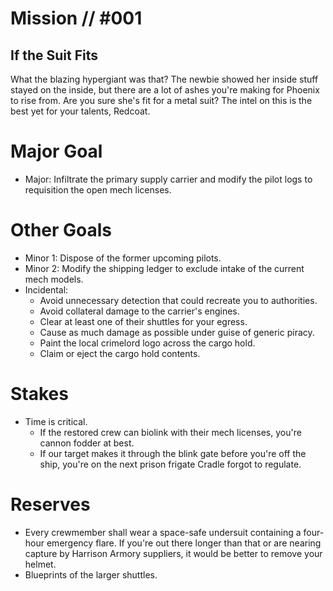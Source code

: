 # Mission // #001
## If the Suit Fits
What the blazing hypergiant was that? The newbie showed her inside stuff stayed on the inside, but there are a lot of ashes you're making for Phoenix to rise from. Are you sure she's fit for a metal suit? The intel on this is the best yet for your talents, Redcoat.

# Major Goal
- Major: Infiltrate the primary supply carrier and modify the pilot logs to requisition the open mech licenses.

# Other Goals
- Minor 1: Dispose of the former upcoming pilots.
- Minor 2: Modify the shipping ledger to exclude intake of the current mech models.
- Incidental:
  - Avoid unnecessary detection that could recreate you to authorities.
  - Avoid collateral damage to the carrier's engines.
  - Clear at least one of their shuttles for your egress.
  - Cause as much damage as possible under guise of generic piracy.
  - Paint the local crimelord logo across the cargo hold.
  - Claim or eject the cargo hold contents.

# Stakes
- Time is critical.
  - If the restored crew can biolink with their mech licenses, you're cannon fodder at best.
  - If our target makes it through the blink gate before you're off the ship, you're on the next prison frigate Cradle forgot to regulate.

# Reserves
- Every crewmember shall wear a space-safe undersuit containing a four-hour emergency flare. If you're out there longer than that or are nearing capture by Harrison Armory suppliers, it would be better to remove your helmet.
- Blueprints of the larger shuttles.
